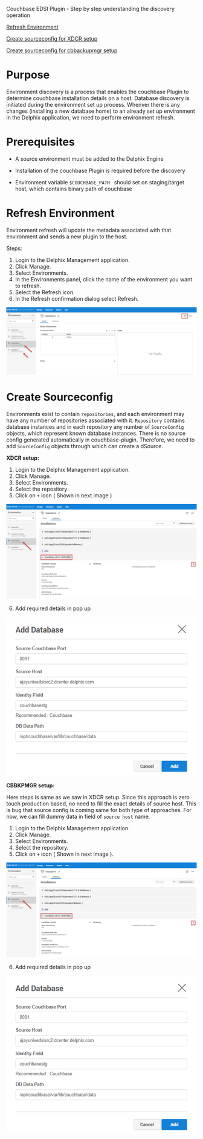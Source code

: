 Couchbase EDSI Plugin - Step by step understanding the discovery operation



[Refresh Environment](#refresh-environment)

[Create sourceconfig for XDCR setup](#create-sourceconfig)

[Create sourceconfig for cbbackupmgr setup](#create-dsource)


 

Purpose
=======

Environment discovery is a process that enables the couchbase Plugin to determine couchbase installation details on a host. Database discovery is initiated during the environment set up process.  Whenver there is any changes (installing a new database home) to an already set up environment in the Delphix application, we need to perform environment refresh. 



Prerequisites
=============

-   A source environment must be added to the Delphix Engine

-   Installation of the couchbase Plugin is required before the discovery 

-   Environment variable `$COUCHBASE_PATH ` should set on staging/target host, which contains binary path of couchbase




Refresh Environment
===================
Environment refresh will update the metadata associated with that environment and sends a new plugin to the host.

Steps: 
1. Login to the Delphix Management application.
2. Click Manage.
3. Select Environments.
4. In the Environments panel, click the name of the environment you want to refresh.
5. Select the Refresh icon.
6. In the Refresh confirmation dialog select Refresh.

![](images/image9.png)



Create Sourceconfig
===================
Environments exist to contain `repositories`, and each environment may have any number of repositories associated with it.
`Repository` contains database instances and in each repository any number of `SourceConfig` objects, which represent known database instances. There is no source config generated automatically in couchbase-plugin. Therefore, we need to add `SourceConfig` objects through which can create a dSource. 


**XDCR setup:**

1. Login to the Delphix Management application.
2. Click Manage.
3. Select Environments.
4. Select the repository
5. Click on `+` icon ( Shown in next image )

![](images/image10.png)

6. Add required details in pop up

![](images/image11.png)



**CBBKPMGR setup:**

Here steps is same as we saw in XDCR setup. Since this approach is zero touch production based, no need to fill the exact details of source host. This is bug that source config is coming same for both type of approaches. For now, we can fill dummy data in field of `source host` name.

1. Login to the Delphix Management application.
2. Click Manage.
3. Select Environments.
4. Select the repository.
5. Click on `+` icon ( Shown in next image ).

![](images/image10.png)

6. Add required details in pop up

![](images/image11.png)


